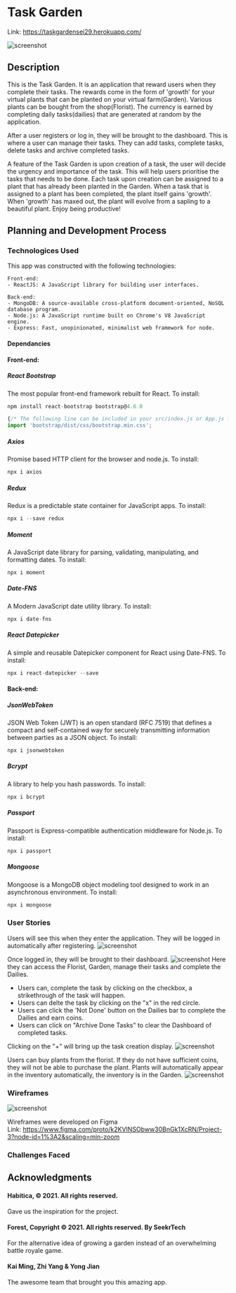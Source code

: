 # Task Garden
Link: https://taskgardensei29.herokuapp.com/

![screenshot](https://imgur.com/RexudNn.png)

## Description
This is the Task Garden. It is an application that reward users when they complete their tasks. The rewards come in the form of 'growth' for your virtual plants that can be planted on your virtual farm(Garden). Various plants can be bought from the shop(Florist). The currency is earned by completing daily tasks(dailies) that are generated at random by the application.
  
After a user registers or log in, they will be brought to the dashboard. This is where a user can manage their tasks. They can add tasks, complete tasks, delete tasks and archive completed tasks. 
  
A feature of the Task Garden is upon creation of a task, the user will decide the urgency and importance of the task. This will help users prioritise the tasks that needs to be done. Each task upon creation can be assigned to a plant that has already been planted in the Garden. When a task that is assigned to a plant has been completed, the plant itself gains 'growth'. When 'growth' has maxed out, the plant will evolve from a sapling to a beautiful plant. Enjoy being productive!
## Planning and Development Process

### Technologices Used

This app was constructed with the following technologies:
```
Front-end:
- ReactJS: A JavaScript library for building user interfaces.  

Back-end:
- MongoDB: A source-available cross-platform document-oriented, NoSQL database program.
- Node.js: A JavaScript runtime built on Chrome's V8 JavaScript engine.
- Express: Fast, unopinionated, minimalist web framework for node.
```
#### Dependancies
#### Front-end:
##### React Bootstrap
The most popular front-end framework rebuilt for React. To install:
```javascript
npm install react-bootstrap bootstrap@4.6.0

{/* The following line can be included in your src/index.js or App.js file*/}
import 'bootstrap/dist/css/bootstrap.min.css';
```
##### Axios
Promise based HTTP client for the browser and node.js. To install:
```javascript
npx i axios
```
##### Redux
Redux is a predictable state container for JavaScript apps. To install:
```javascript
npx i --save redux
```
##### Moment
A JavaScript date library for parsing, validating, manipulating, and formatting dates. To install:
```javascript
npx i moment
```
##### Date-FNS
A Modern JavaScript date utility library. To install:
```javascript
npx i date-fns
```
##### React Datepicker
A simple and reusable Datepicker component for React using Date-FNS. To install:
```javascript
npx i react-datepicker --save
```

#### Back-end:
##### JsonWebToken
JSON Web Token (JWT) is an open standard (RFC 7519) that defines a compact and self-contained way for securely transmitting information between parties as a JSON object. To install:
```javascript
npx i jsonwebtoken
```
##### Bcrypt
A library to help you hash passwords. To install:
```javascript
npx i bcrypt
```
##### Passport
Passport is Express-compatible authentication middleware for Node.js. To install:
```javascript
npx i passport
```
##### Mongoose
Mongoose is a MongoDB object modeling tool designed to work in an asynchronous environment. To install:
```javascript
npx i mongoose
```

### User Stories

Users will see this when they enter the application. They will be logged in automatically after registering.
![screenshot](https://i.imgur.com/pwsYOfE.png)

Once logged in, they will be brought to their dashboard.
![screenshot](https://i.imgur.com/mxOM0ik.png)
Here they can access the Florist, Garden, manage their tasks and complete the Dailies.
* Users can, complete the task by clicking on the checkbox, a strikethrough of the task will happen.
* Users can delte the task by clicking on the "x" in the red circle.
* Users can click the 'Not Done' button on the Dailies bar to complete the Dailies and earn coins.
* Users can click on "Archive Done Tasks" to clear the Dashboard of completed tasks.

Clicking on the "+" will bring up the task creation display.
![screenshot](https://i.imgur.com/HpSwsif.png)


Users can buy plants from the florist. If they do not have sufficient coins, they will not be able to purchase the plant. Plants will automatically appear in the inventory automatically, the inventory is in the Garden.
![screenshot](https://i.imgur.com/xRA61h5.png)



### Wireframes

![screenshot](https://imgur.com/HhUNxeC.png)

Wireframes were developed on Figma  
Link: https://www.figma.com/proto/k2KVINSObww30BnGk1XcRN/Project-3?node-id=1%3A2&scaling=min-zoom

### Challenges Faced


## Acknowledgments

#### Habitica, © 2021. All rights reserved.
Gave us the inspiration for the project.

#### Forest, Copyright © 2021. All rights reserved. By SeekrTech
For the alternative idea of growing a garden instead of an overwhelming battle royale game.

#### Kai Ming, Zhi Yang & Yong Jian
The awesome team that brought you this amazing app.

